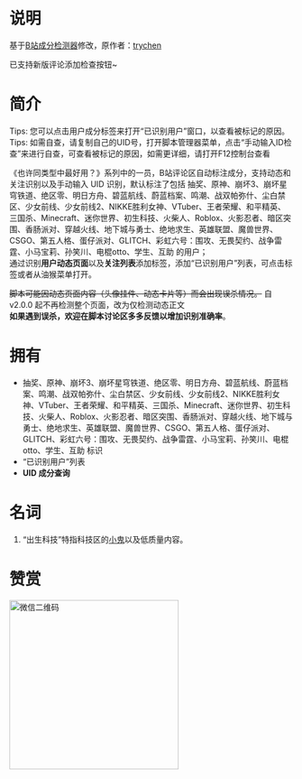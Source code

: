 # 说明

基于[B站成分检测器](https://greasyfork.org/zh-CN/scripts/451164)修改，原作者：[trychen](https://greasyfork.org/zh-CN/users/323392-trychen)

已支持新版评论添加检查按钮~

# 简介

Tips: 您可以点击用户成分标签来打开“已识别用户”窗口，以查看被标记的原因。  
Tips: 如需自查，请复制自己的UID号，打开脚本管理器菜单，点击“手动输入ID检查”来进行自查，可查看被标记的原因，如需更详细，请打开F12控制台查看  
  
《也许同类型中最好用？》系列中的一员，B站评论区自动标注成分，支持动态和关注识别以及手动输入 UID 识别，默认标注了包括 抽奖、原神、崩坏3、崩坏星穹铁道、绝区零、明日方舟、碧蓝航线、蔚蓝档案、鸣潮、战双帕弥什、尘白禁区、少女前线、少女前线2、NIKKE胜利女神、VTuber、王者荣耀、和平精英、三国杀、Minecraft、迷你世界、初生科技、火柴人、Roblox、火影忍者、暗区突围、香肠派对、穿越火线、地下城与勇士、绝地求生、英雄联盟、魔兽世界、CSGO、第五人格、蛋仔派对、GLITCH、彩虹六号：围攻、无畏契约、战争雷霆、小马宝莉、孙笑川、电棍otto、学生、互助 的用户；  
通过识别**用户动态页面**以及**关注列表**添加标签，添加“已识别用户”列表，可点击标签或者从油猴菜单打开。  
  
~~脚本可能因动态页面内容（头像挂件、动态卡片等）而会出现误杀情况。~~ 自 v2.0.0 起不再检测整个页面，改为仅检测动态正文  
**如果遇到误杀，欢迎在脚本讨论区多多反馈以增加识别准确率**。

# 拥有

- 抽奖、原神、崩坏3、崩坏星穹铁道、绝区零、明日方舟、碧蓝航线、蔚蓝档案、鸣潮、战双帕弥什、尘白禁区、少女前线、少女前线2、NIKKE胜利女神、VTuber、王者荣耀、和平精英、三国杀、Minecraft、迷你世界、初生科技、火柴人、Roblox、火影忍者、暗区突围、香肠派对、穿越火线、地下城与勇士、绝地求生、英雄联盟、魔兽世界、CSGO、第五人格、蛋仔派对、GLITCH、彩虹六号：围攻、无畏契约、战争雷霆、小马宝莉、孙笑川、电棍otto、学生、互助 标识
- “已识别用户”列表
- **UID 成分查询**

# 名词

1. “出生科技”特指科技区的[小鬼](https://zh.moegirl.org.cn/%E5%B0%8F%E9%AC%BC)以及低质量内容。

# 赞赏

<img src="https://greasyfork.org/rails/active_storage/blobs/redirect/eyJfcmFpbHMiOnsiZGF0YSI6MTQ5Njk0LCJwdXIiOiJibG9iX2lkIn19--1e4816b53eee84fdaba7448a49298de518c30282/wechat.webp" alt="微信二维码" width="300px" height="300px">
